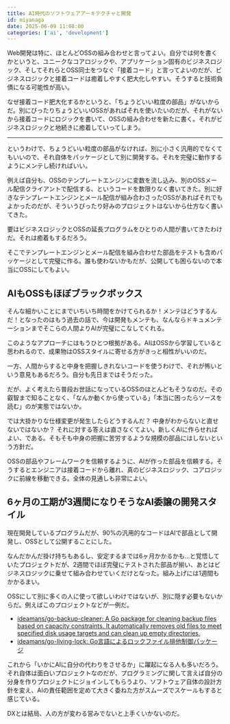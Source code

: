 ```yaml
---
title: AI時代のソフトウェアアーキテクチャと開発
id: miyanaga
date: 2025-06-09 11:08:00
categories: ['ai', 'development']
---
```


Web開発は特に、ほとんどOSSの組み合わせと言ってよい。自分では何を書くかというと、ユニークなコアロジックや、アプリケーション固有のビジネスロジック、そしてそれらとOSS同士をつなぐ「接着コード」と言ってよいのだが、ビジネスロジックと接着コードは癒着しやすく肥大化しやすい。そうすると技術負債になる可能性が高い。

なぜ接着コード肥大化するかというと、「ちょうどいい粒度の部品」がないからだ。別にぴったりちょうどいいOSSがあればそれを使いたいのだが、それがないから接着コードにロジックを書いて、OSSの組み合わせを新たに書く。それがビジネスロジックと地続きに癒着していってしまう。

---

というわけで、ちょうどいい粒度の部品がなければ、別に小さく汎用的でなくてもいいので、それ自体をパッケージとして別に開発する。それを完璧に動作するようにメンテし続ければいい。

例えば自分も、OSSのテンプレートエンジンに変数を流し込み、別のOSSメール配信クライアントで配信する、というコードを数限りなく書いてきた。別に好きなテンプレートエンジンとメール配信が組み合わさったOSSがあればそれでもよかったのだが、そういうぴったり好みのプロジェクトはないから仕方なく書いてきた。

要はビジネスロジックとOSSの延長プログラムをひとりの人間が書いてきたわけだ。それは癒着もするだろう。

そこでテンプレートエンジンとメール配信を組み合わせた部品をテストも含めパッケージとして完璧に作る。誰も使わないかもだが、公開しても困らないので本当にOSSにしてもよい。

## AIもOSSもほぼブラックボックス

そんな細かいことにまでいちいち時間をかけてられるか！メンテはどうするんだ！となったのはもう過去の話で、今は開発もメンテも、なんならドキュメンテーションまでそこらの人間よりAIが完璧にこなしてくれる。

このようなアプローチにはもうひとつ根拠がある。AIはOSSから学習していると思われるので、成果物はOSSスタイルに寄せる方がきっと相性がいいのだ。

一方、人間からすると中身を把握しきれないコードを使うわけで、それが怖いという意見もあるだろう。自分も先日まではそうだった。

だが、よく考えたら普段お世話になっているOSSのほとんどもそうなのだ。その叡智まで知ることなく、「なんか動くから使っている」「本当に困ったらソースを読む」のが実態ではないか。

では大掛かりな仕様変更が発生したらどうするんだ？ 中身がわからないと直せないではないか？ それに対する答えは直さなくてよい。新しくAIに作らせればよい、である。そもそも中身の把握に苦労するような規模の部品にはしないという方針だ。

OSSの部品やフレームワークを信頼するように、AIが作った部品を信頼する。そうするとエンジニアは接着コードから離れ、真のビジネスロジック、コアロジックに前線を移動できる。全体の見通しも非常によい。

## 6ヶ月の工期が3週間になりそうなAI委譲の開発スタイル

現在開発しているプログラムだが、90%の汎用的なコードはAIで部品として開発し、OSSとして公開することにした。

なんだかんだ掛け持ちもあるし、安定するまでは6ヶ月かかるかも…と覚悟していたプロジェクトだが、2週間でほぼ完璧にテストされた部品が揃い、あとはビジネスロジックに乗せて組み合わせていくだけとなった。組み上げには1週間もかかるまい。

OSSにして別に多くの人に使って欲しいわけではないが、別に隠す必要もないからだ。例えばこのプロジェクトなどが一例だ。

- [ideamans/go-backup-cleaner: A Go package for cleaning backup files based on capacity constraints. It automatically removes old files to meet specified disk usage targets and can clean up empty directories.](https://github.com/ideamans/go-backup-cleaner)
- [ideamans/go-living-lock: Go言語によるロックファイル排他制御パッケージ](https://github.com/ideamans/go-living-lock)

これから「いかにAIに自分の代わりをさせるか」に躍起になる人も多いだろう。それ自体は面白いプロジェクトなのだが、プログラミングに関して言えば自分の分身を作りプロジェクトにジョインしてもらうより、ソフトウェア自体の設計方針を変え、AIの責任範囲を定めて大きく委ねた方がスムーズでスケールもすると感じている。

DXとは結局、人の方が変わる営みでないと上手くいかないのだ。
